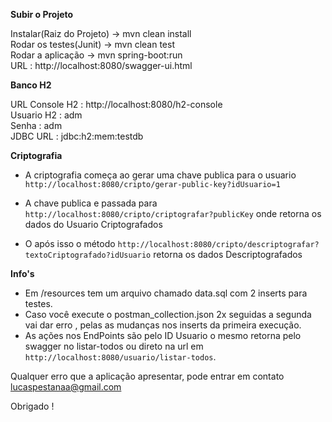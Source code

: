 **Subir o Projeto**

Instalar(Raiz do Projeto) -> mvn clean install                                                                            
Rodar os testes(Junit) -> mvn clean test                                                                       
Rodar a aplicação -> mvn spring-boot:run                                                                                         
URL : http://localhost:8080/swagger-ui.html                                                                                


**Banco H2**

URL Console H2 : http://localhost:8080/h2-console                                                                
Usuario H2 : adm                                                                        
Senha : adm                                                                                             
JDBC URL : jdbc:h2:mem:testdb    

**Criptografia**

- A criptografia começa ao gerar uma chave publica para o usuario  `http://localhost:8080/cripto/gerar-public-key?idUsuario=1`

- A chave publica e passada para  `http://localhost:8080/cripto/criptografar?publicKey` onde retorna os dados do Usuario Criptografados

- O após isso o método `http://localhost:8080/cripto/descriptografar?textoCriptografado?idUsuario`  retorna os dados Descriptografados


**Info's**

- Em /resources tem um arquivo chamado data.sql com 2 inserts para testes.                                                 
- Caso você execute o postman_collection.json 2x seguidas a segunda vai dar erro , pelas as mudanças nos inserts da primeira execução.                   
- As ações nos EndPoints são pelo ID Usuario o mesmo retorna pelo swagger no listar-todos ou direto na url em `http://localhost:8080/usuario/listar-todos`.          

 Qualquer erro que a aplicação apresentar, pode entrar em contato lucaspestanaa@gmail.com

Obrigado !



